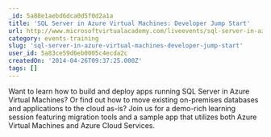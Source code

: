 ```yaml
---
_id: 5a88e1aebd6dca0d5f0d2a1a
title: 'SQL Server in Azure Virtual Machines: Developer Jump Start'
url: http://www.microsoftvirtualacademy.com/liveevents/sql-server-in-azure-virtual-machines-developer-jump-start
category: events-training
slug: 'sql-server-in-azure-virtual-machines-developer-jump-start'
user_id: 5a83ce59d6eb0005c4ecda2c
createdOn: '2014-04-26T09:37:25.000Z'
tags: []
---
```


Want to learn how to build and deploy apps running SQL Server in Azure Virtual Machines? Or find out how to move existing on-premises databases and applications to the cloud as-is? Join us for a demo-rich learning session featuring migration tools and a sample app that utilizes both Azure Virtual Machines and Azure Cloud Services.
